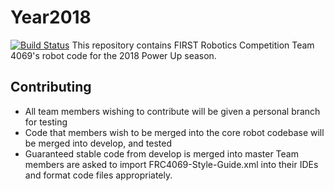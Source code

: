 # Year2018
[![Build Status](https://travis-ci.org/team4069/Year2018.svg?branch=master)](https://travis-ci.org/team4069/Year2018)
This repository contains FIRST Robotics Competition Team 4069's robot code for the 2018 Power Up season.

## Contributing
* All team members wishing to contribute will be given a personal branch for testing
* Code that members wish to be merged into the core robot codebase will be merged into develop, and tested
* Guaranteed stable code from develop is merged into master
Team members are asked to import FRC4069-Style-Guide.xml into their IDEs and format code files appropriately.
